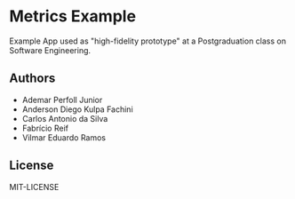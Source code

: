 # Metrics Example

Example App used as "high-fidelity prototype" at a Postgraduation class on
Software Engineering.

## Authors

* Ademar Perfoll Junior
* Anderson Diego Kulpa Fachini
* Carlos Antonio da Silva
* Fabrício Reif
* Vilmar Eduardo Ramos

## License

MIT-LICENSE
